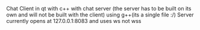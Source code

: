 Chat Client in qt with c++
with chat server
(the server has to be built on its own and will not be built with the client) using g++(its a single file :/)
Server currently opens at 127.0.0.1:8083 and uses ws not wss 
